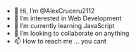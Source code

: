 - 👋 Hi, I’m @AlexCruceru2112
- 👀 I’m interested in Web Development
- 🌱 I’m currently learning JavaScript
- 💞️ I’m looking to collaborate on anything
- 📫 How to reach me ... you cant

<!---
AlexCruceru2112/AlexCruceru2112 is a ✨ special ✨ repository because its `README.md` (this file) appears on your GitHub profile.
You can click the Preview link to take a look at your changes.
--->
